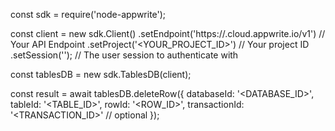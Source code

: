 const sdk = require('node-appwrite');

const client = new sdk.Client()
    .setEndpoint('https://<REGION>.cloud.appwrite.io/v1') // Your API Endpoint
    .setProject('<YOUR_PROJECT_ID>') // Your project ID
    .setSession(''); // The user session to authenticate with

const tablesDB = new sdk.TablesDB(client);

const result = await tablesDB.deleteRow({
    databaseId: '<DATABASE_ID>',
    tableId: '<TABLE_ID>',
    rowId: '<ROW_ID>',
    transactionId: '<TRANSACTION_ID>' // optional
});

